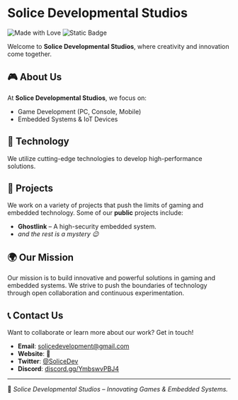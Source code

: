 # Solice Developmental Studios

![Made with Love](https://img.shields.io/badge/Made%20with-%E2%9D%A4-red)
![Static Badge](https://img.shields.io/badge/made%20by-duckk%20%26%20hazz-blue)

Welcome to **Solice Developmental Studios**, where creativity and innovation come together.

## 🎮 About Us
At **Solice Developmental Studios**, we focus on:
- Game Development (PC, Console, Mobile)
- Embedded Systems & IoT Devices

## 🔧 Technology
We utilize cutting-edge technologies to develop high-performance solutions.

## 📂 Projects
We work on a variety of projects that push the limits of gaming and embedded technology. Some of our **public** projects include:
- **Ghostlink** – A high-security embedded system.
- *and the rest is a mystery 😉*

## 🌍 Our Mission
Our mission is to build innovative and powerful solutions in gaming and embedded systems. We strive to push the boundaries of technology through open collaboration and continuous experimentation.

## 📞 Contact Us
Want to collaborate or learn more about our work? Get in touch!
- **Email**: solicedevelopment@gmail.com
- **Website**: 👀
- **Twitter**: [@SoliceDev](https://twitter.com/SoliceDev)
- **Discord**: [discord.gg/YmbswvPBJ4](https://discord.gg/YmbswvPBJ4)

---
📌 *Solice Developmental Studios – Innovating Games & Embedded Systems.*

